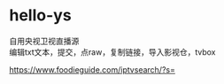# hello-ys
自用央视卫视直播源   
编辑txt文本，提交，点raw，复制链接，导入影视仓，tvbox  

https://www.foodieguide.com/iptvsearch/?s=
